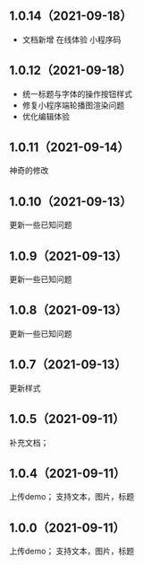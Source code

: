 ## 1.0.14（2021-09-18）
- 文档新增 在线体验 小程序码
## 1.0.12（2021-09-18）
- 统一标题与字体的操作按钮样式
- 修复小程序端轮播图渲染问题
- 优化编辑体验
## 1.0.11（2021-09-14）
神奇的修改
## 1.0.10（2021-09-13）
更新一些已知问题
## 1.0.9（2021-09-13）
更新一些已知问题
## 1.0.8（2021-09-13）
更新一些已知问题
## 1.0.7（2021-09-13）
更新样式
## 1.0.5（2021-09-11）
补充文档；
## 1.0.4（2021-09-11）
上传demo；
支持文本，图片，标题
## 1.0.0（2021-09-11）
上传demo；
支持文本，图片，标题
